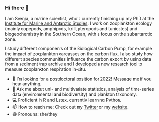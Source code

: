 ### Hi there 👋

I am Svenja, a marine scientist, who's currently finishing up my PhD at the [Institute for Marine and Antarctic Studies](https://www.imas.utas.edu.au/). I work on zooplankton ecology (mainly copepods, amphipods, krill, pteropods and tunicates) and biogeochemistry in the Southern Ocean, with a focus on the subantarctic zone. 

I study different components of the Biological Carbon Pump, for example the impact of zooplankton carcasses on the carbon flux. I also study how different species communities influence the carbon export by using data from a sediment trap archive and I developed a new research tool to measure zooplankton respiration in-situ. 

- 👯 I’m looking for a postdoctoral position for 2022! Message me if you hear anything.  
- 💬 Ask me about uni- and multivariate statistics, analysis of time-series data (environmental and biodiversity) and plankton taxonomy.
- 💻 Proficient in R and Latex, currently learning Python.
- 📫 How to reach me: Check out my [Twitter](https://twitter.com/svenja_halfter) or my [website](https://svenjahalfter.github.io/).
- 😄 Pronouns: she/they

